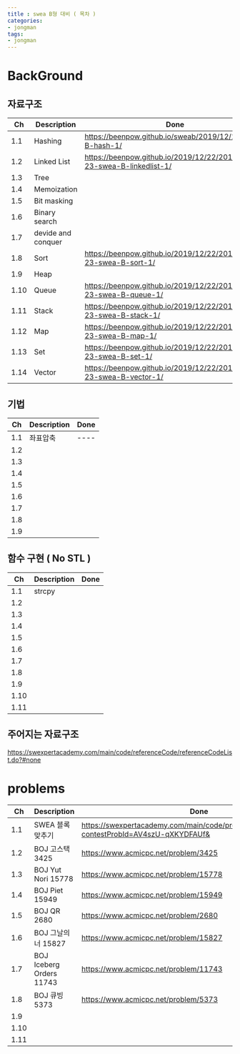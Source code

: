 ```yaml
---
title : swea B형 대비 ( 목차 )
categories:
- jongman
tags:
- jongman
---
```



# BackGround

## 자료구조 

|Ch   | Description   |Done|
|-----|---------------|----|
|1.1| Hashing  |<https://beenpow.github.io/sweab/2019/12/18/swea-B-hash-1/>|
|1.2| Linked List |<https://beenpow.github.io/2019/12/22/2019-12-23-swea-B-linkedlist-1/>|
|1.3| Tree  | |
|1.4| Memoization | |
|1.5| Bit masking | |
|1.6| Binary search | |
|1.7| devide and conquer | |
|1.8| Sort |<https://beenpow.github.io/2019/12/22/2019-12-23-swea-B-sort-1/>|
|1.9| Heap | |
|1.10| Queue|<https://beenpow.github.io/2019/12/22/2019-12-23-swea-B-queue-1/> |
|1.11| Stack|<https://beenpow.github.io/2019/12/22/2019-12-23-swea-B-stack-1/> |
|1.12| Map  |<https://beenpow.github.io/2019/12/22/2019-12-23-swea-B-map-1/>|
|1.13| Set  |<https://beenpow.github.io/2019/12/22/2019-12-23-swea-B-set-1/>|
|1.14|Vector|<https://beenpow.github.io/2019/12/22/2019-12-23-swea-B-vector-1/>|

## 기법

|Ch  | Description    |Done|
|----|----------------|----|
|1.1 | 좌표압축       |----|
|1.2 | | |
|1.3 | | |
|1.4 | | |
|1.5 | | |
|1.6 | | |
|1.7 | | |
|1.8 | | |
|1.9 | | |

## 함수 구현 (  No STL )

|Ch   | Description   |Done|
|-----|---------------|----|
|1.1| strcpy | |
|1.2|  | |
|1.3|  | |
|1.4|  | |
|1.5|  | |
|1.6|  | |
|1.7|  | |
|1.8|  | |
|1.9|  | |
|1.10| | |
|1.11| | |

## 주어지는 자료구조

<https://swexpertacademy.com/main/code/referenceCode/referenceCodeList.do?#none>

# problems

|Ch   | Description   |Done|
|-----|---------------|----|
|1.1|SWEA 블록 맞추기|<https://swexpertacademy.com/main/code/problem/problemDetail.do?contestProbId=AV4szU-qXKYDFAUf&>|
|1.2|BOJ 고스택 3425|<https://www.acmicpc.net/problem/3425>|
|1.3|BOJ Yut Nori 15778|<https://www.acmicpc.net/problem/15778>|
|1.4|BOJ Piet 15949  |<https://www.acmicpc.net/problem/15949>|
|1.5|BOJ QR 2680 |<https://www.acmicpc.net/problem/2680>|
|1.6|BOJ 그날의 너 15827  |<https://www.acmicpc.net/problem/15827>|
|1.7|BOJ Iceberg Orders 11743|<https://www.acmicpc.net/problem/11743>|
|1.8|BOJ 큐빙 5373|<https://www.acmicpc.net/problem/5373> |
|1.9|  | |
|1.10| | |
|1.11| | |
